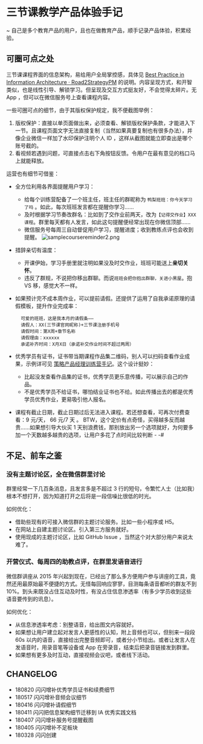 # 三节课教学产品体验手记

~ 自己是多个教育产品的用户，且也在做教育产品，顺手记录产品体验，积累经验。

## 可圈可点之处

三节课课程界面的信息架构，易给用户全局掌控感，具体见 [Best Practice in Information Architecture · Road2StrategyPM](devpdt/BP_IA.md) 的说明。内容呈现方式，和开智类似，也是线性引导、解锁学习。但呈现及交互方式挺友好，不会觉得太碎片。无 App ，但可以在微信服务号上查看课程内容。

一些可圈可点的细节，由于其版权保护规定，我不便截图举例：

1. 版权保护：直接以单页面做出来，必须查看、解锁版权保护条款，才能进入下一节。且课程页面文字无法直接复制（当然如果真要复制也有很多办法），并像企业微信一样加了水印保护注明个人 ID ，这样从截图就能立即查出是哪个账号截的。
2. 看视频若遇到问题，可直接点击右下角按钮反馈。令用户在最有意见的档口马上就能释放。


运营也有细节可借鉴：

- 全方位利用各界面提醒用户学习：
	- 给每个训练营配备了一个班主任，班主任的群昵称为 `鸭梨班班：你今天学习了吗` 。如此，每次班班发言都在提醒你学习……
	- 及时根据学习节奏改群名：比如到了交作业前两天，改为`【记得交作业】XXX 课程`。群里每天都有人发言，如此这句提醒便经常出现在你微信顶部……
	- 微信服务号每周三自动督促用户学习，提醒进度；收到教练点评也会收到提醒。
	![samplecoursereminder2.png](http://ishanshan.zoomquiet.top/share/samplecoursereminder1.png?imageView2/2/w/600)

- 措辞亲切有温度：
	- 开课伊始，学习手册里就注明如果没及时交作业，班班可能送上**亲切关怀**。
	- 违反了群规，不说把你移出群聊。而说`班班会把你抱出群聊，关进小黑屋`。抱 VS 移，感觉大不一样。

- 如果预计完不成本周作业，可以提前请假。还提供了运用了自我承诺原理的请假模板，提升作业完成率：

		可爱的班班，这是我本月的请假条——
		请假人：XX(三节课官网昵称)+三节课注册手机号
		请假时间：第X周+章节名称
		请假理由：xxxxxx
		承诺补齐时间：X月X日（承诺补交作业时间不超过两周）

- 优秀学员有证书，证书带当期课程作品集二维码，别人可以扫码查看作业成果，示例详可见 [策略产品经理训练营手记](devpdt/3jkSPM/intro.md)。这个设计挺妙：
    - 比起没发查看作品集的证书，优秀学员更乐意传播，可以展示自己的作品。
    - 不是优秀学员不给证书，哪怕结业证书也不给。如此传播出去的都是优秀学员优秀作业，更易吸引他人报名。
- 课程有截止日期，截止日期过后无法进入课程。若还想查看，可再次付费查看：9 元/天， 66 元/7 天 。 BTW，这个定价有点奇怪，买得越多反而越贵……如果想引导大伙买 1 天别浪费钱，那别放出另一个选项就好，为何要多加一个天数越多越贵的选项，让用户多花了点时间比较判断 - -#

## 不足、前车之鉴

### 没有主题讨论区，全在微信群里讨论

群里经常一下几百条消息，且发言多是不超过 3 行的短句，令繁忙人士（比如我）根本不想打开，因为知道打开之后将是一段信噪比很低的时光。

如何优化：

- 借助些现有的可接入微信群的主题讨论服务。比如一些小程序或 H5。
- 在网站上自建主题讨论区。引入第三方服务就好。
- 使用现成的主题讨论区，比如 GitHub Issue ，当然这个对大部分用户来说太难了。


### 开营仪式、每周四的助教点评，在群里发语音进行

微信群讲座从 2015 年兴起到现在，已经出了那么多方便用户参与讲座的工具，竟然还用最原始最不便捷的方式。无怪每回响应寥寥，目测每条语音都听的群友不到 10%。到头来既没占住互动及时性，有没占住信息渗透率（有多少学员收到这些语音要传到的讯息）。

如何优化：

* 从信息渗透率考虑：别整语音，给出图文内容就好。
* 如果想让用户建立起对发言人更感性的认知，附上音频也可以，但别来一段段 60s 以内的语音，直接给出完整音频即可，或者分小节给出。或者让发言人在发语音时，用录音笔等设备或 App 在旁录音，结束后把录音链接发到群里。
* 如果想有更多及时互动，直接视频会议吧，或者线下活动。

## CHANGELOG  

- 180820 闪闪增补优秀学员证书和续费细节
- 180517 闪闪增补音频会议细节
- 180416 闪闪增补请假细节
- 180411 闪闪把信息架构细节迁移到 IA 优秀实践文档
- 180407 闪闪增补服务号提醒截图
- 180405 闪闪增补不足板块
- 180328 闪闪创建
